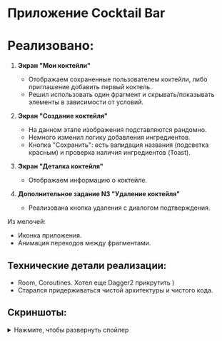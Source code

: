 # Приложение Cocktail Bar

# Реализовано:

1. **Экран "Мои коктейли"**
   - Отображаем сохраненные пользователем коктейли, либо приглашение добавить первый коктель.
   - Решил использовать один фрагмент и скрывать/показывать элементы в зависимости от условий.

2. **Экран "Создание коктейля"**
   - На данном этапе изображения подставляются рандомно.
   - Немного изменил логику добавления ингредиентов.
   - Кнопка "Сохранить": есть валидация названия (подсветка красным) и проверка наличия ингредиентов (Toast).

3. **Экран "Деталка коктейля"**
   - Отображаем информацию о коктейле.

4. **Дополнительное задание N3 "Удаление коктейля"**
   - Реализована кнопка удаления с диалогом подтверждения.

Из мелочей:
- Иконка приложения.
- Анимация переходов между фрагментами.

## Технические детали реализации: 
- Room, Coroutines. Хотел еще Dagger2 прикрутить )
- Старался придерживаться чистой архитектуры и чистого кода.

## Скриншоты:
<details>
  <summary>Нажмите, чтобы развернуть спойлер</summary>
  
![start](https://github.com/stan2022fr/CocktailBar/assets/47675467/373cc4b6-d200-4892-b8ef-7019f3eb71b6)
![1add](https://github.com/stan2022fr/CocktailBar/assets/47675467/7bd46503-ee90-4887-b9f1-1ad8e6c4cc75)
![2add](https://github.com/stan2022fr/CocktailBar/assets/47675467/abc86501-544c-414f-8cf2-e81544a3b9cb)
![3add](https://github.com/stan2022fr/CocktailBar/assets/47675467/55d345d5-2611-4b07-aafe-297d30c52360)
![Uploading 4add.png…]()
![5detail](https://github.com/stan2022fr/CocktailBar/assets/47675467/8d04a964-2916-4ce8-bcc4-c7d47e370994)
![6delete](https://github.com/stan2022fr/CocktailBar/assets/47675467/80abde52-0dfe-48ee-839a-80bc50c1541d)
  
</details>

